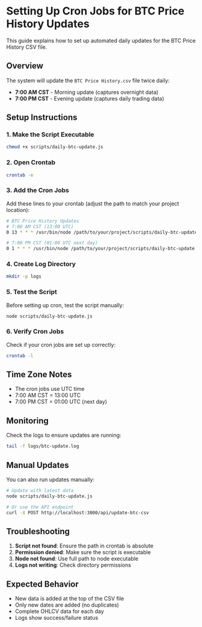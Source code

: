 # Setting Up Cron Jobs for BTC Price History Updates

This guide explains how to set up automated daily updates for the BTC Price History CSV file.

## Overview

The system will update the `BTC Price History.csv` file twice daily:
- **7:00 AM CST** - Morning update (captures overnight data)
- **7:00 PM CST** - Evening update (captures daily trading data)

## Setup Instructions

### 1. Make the Script Executable

```bash
chmod +x scripts/daily-btc-update.js
```

### 2. Open Crontab

```bash
crontab -e
```

### 3. Add the Cron Jobs

Add these lines to your crontab (adjust the path to match your project location):

```bash
# BTC Price History Updates
# 7:00 AM CST (13:00 UTC)
0 13 * * * /usr/bin/node /path/to/your/project/scripts/daily-btc-update.js >> /path/to/your/project/logs/btc-update.log 2>&1

# 7:00 PM CST (01:00 UTC next day)
0 1 * * * /usr/bin/node /path/to/your/project/scripts/daily-btc-update.js >> /path/to/your/project/logs/btc-update.log 2>&1
```

### 4. Create Log Directory

```bash
mkdir -p logs
```

### 5. Test the Script

Before setting up cron, test the script manually:

```bash
node scripts/daily-btc-update.js
```

### 6. Verify Cron Jobs

Check if your cron jobs are set up correctly:

```bash
crontab -l
```

## Time Zone Notes

- The cron jobs use UTC time
- 7:00 AM CST = 13:00 UTC
- 7:00 PM CST = 01:00 UTC (next day)

## Monitoring

Check the logs to ensure updates are running:

```bash
tail -f logs/btc-update.log
```

## Manual Updates

You can also run updates manually:

```bash
# Update with latest data
node scripts/daily-btc-update.js

# Or use the API endpoint
curl -X POST http://localhost:3000/api/update-btc-csv
```

## Troubleshooting

1. **Script not found**: Ensure the path in crontab is absolute
2. **Permission denied**: Make sure the script is executable
3. **Node not found**: Use full path to node executable
4. **Logs not writing**: Check directory permissions

## Expected Behavior

- New data is added at the top of the CSV file
- Only new dates are added (no duplicates)
- Complete OHLCV data for each day
- Logs show success/failure status 